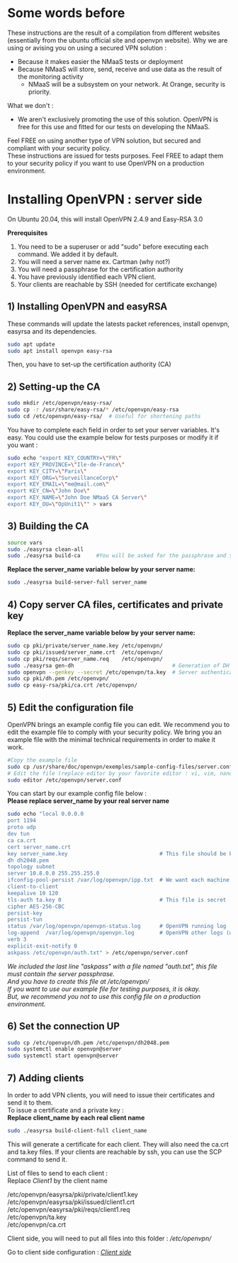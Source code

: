 # Some words before

These instructions are the result of a compilation from different websites (essentially from the ubuntu official site and openvpn website).
Why we are using or avising you on using a secured VPN solution :
* Because it makes easier the NMaaS tests or deployment
* Because NMaaS will store, send, receive and use data as the result of the monitoring activity
    * NMaaS will be a subsystem on your network. At Orange, security is priority.

What we don't :
* We aren't exclusively promoting the use of this solution. OpenVPN is free for this use and fitted for our tests on developing the NMaaS.

Feel FREE on using another type of VPN solution, but secured and compliant with your security policy.  
These instructions are issued for tests purposes. Feel FREE to adapt them to your security policy if you want to use OpenVPN on a production environment.

# Installing OpenVPN : server side
On Ubuntu 20.04, this will install OpenVPN 2.4.9 and Easy-RSA 3.0

__Prerequisites__
1. You need to be a superuser or add "sudo" before executing each command. We added it by default.
2. You will need a server name ex. Cartman (why not?)
3. You will need a passphrase for the certification authority  
4. You have previously identified each VPN client.
5. Your clients are reachable by SSH (needed for certificate exchange)

## 1) Installing OpenVPN and easyRSA
These commands will update the latests packet references, install openvpn, easyrsa and its dependencies.
````bash
sudo apt update
sudo apt install openvpn easy-rsa
````

Then, you have to set-up the certification authority (CA)
## 2) Setting-up the CA
````bash
sudo mkdir /etc/openvpn/easy-rsa/
sudo cp -r /usr/share/easy-rsa/* /etc/openvpn/easy-rsa
sudo cd /etc/openvpn/easy-rsa/  # Useful for shortening paths
````
You have to complete each field in order to set your server variables. It's easy. You could use the example below for tests purposes or modify it if you want :

````bash
sudo echo "export KEY_COUNTRY=\"FR\"  
export KEY_PROVINCE=\"Ile-de-France\"  
export KEY_CITY=\"Paris\"  
export KEY_ORG=\"SurveillanceCorp\"  
export KEY_EMAIL=\"me@mail.com\"  
export KEY_CN=\"John Doe\"   
export KEY_NAME=\"John Doe NMaaS CA Server\"  
export KEY_OU=\"OpUnit1\"" > vars  
````
## 3) Building the CA

````bash
source vars
sudo ./easyrsa clean-all
sudo ./easyrsa build-ca     #You will be asked for the passphrase and the server name.
````

**Replace the server_name variable below by your server name:**  
````bash
sudo ./easyrsa build-server-full server_name
````

## 4) Copy server CA files, certificates and private key
**Replace the server_name variable below by your server name:**  

````bash
sudo cp pki/private/server_name.key /etc/openvpn/
sudo cp pki/issued/server_name.crt  /etc/openvpn/
sudo cp pki/reqs/server_name.req    /etc/openvpn/
sudo ./easyrsa gen-dh                               # Generation of DH parameters
sudo openvpn --genkey --secret /etc/openvpn/ta.key  # Server authentication key
sudo cp pki/dh.pem /etc/openvpn/
sudo cp easy-rsa/pki/ca.crt /etc/openvpn/
````

## 5) Edit the configuration file
OpenVPN brings an example config file you can edit. We recommend you to edit the example file to comply with your security policy. We bring you an example file with the minimal technical requirements in order to make it work.  
````bash
#Copy the example file
sudo cp /usr/share/doc/openvpn/exemples/sample-config-files/server.conf /etc/openvpn/   
# Edit the file (replace editor by your favorite editor : vi, vim, nano...)
sudo editor /etc/openvpn/server.conf
````
You can start by our example config file below :  
**Please replace server_name by your real server name**   

````bash
sudo echo "local 0.0.0.0
port 1194
proto udp
dev tun
ca ca.crt
cert server_name.crt
key server_name.key                             # This file should be kept secret
dh dh2048.pem
topology subnet
server 10.8.0.0 255.255.255.0
ifconfig-pool-persist /var/log/openvpn/ipp.txt  # We want each machine to have the same ip address on each session
client-to-client
keepalive 10 120
tls-auth ta.key 0                               # This file is secret
cipher AES-256-CBC
persist-key
persist-tun
status /var/log/openvpn/openvpn-status.log      # OpenVPN running log
log-append  /var/log/openvpn/openvpn.log        # OpenVPN other logs (useful on debbuging)
verb 3
explicit-exit-notify 0
askpass /etc/openvpn/auth.txt" > /etc/openvpn/server.conf
````
_We included the last line "askpass" with a file named "auth.txt", this file must contain the server passphrase._  
_And you have to create this file at /etc/openvpn/_  
_If you want to use our example file for testing purposes, it is okay._  
_But, we recommend you not to use this config file on a production environment._  

## 6) Set the connection UP
````bash
sudo cp /etc/openvpn/dh.pem /etc/openvpn/dh2048.pem
sudo systemctl enable openvpn@server
sudo systemctl start openvpn@server
````

## 7) Adding clients
In order to add VPN clients, you will need to issue their certificates and send it to them.  
To issue a certificate and a private key :  
**Replace client_name by each real client name**
````bash
sudo ./easyrsa build-client-full client_name
````
This will generate a certificate for each client. They will also need the ca.crt and ta.key files.
If your clients are reachable by ssh, you can use the SCP command to send it.

List of files to send to each client :  
Replace _Client1_ by the client name  

/etc/openvpn/easyrsa/pki/private/client1.key  
/etc/openvpn/easyrsa/pki/issued/client1.crt  
/etc/openvpn/easyrsa/pki/reqs/client1.req  
/etc/openvpn/ta.key  
/etc/openvpn/ca.crt  

Client side, you will need to put all files into this folder :
_/etc/openvpn/_

Go to client side configuration :
[*Client side*](./setOpenVPN-client.md)
